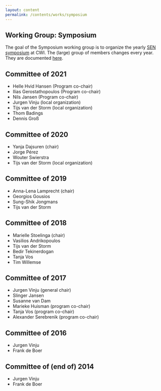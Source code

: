```yaml
---
layout: content
permalink: /contents/works/symposium
---
```


## Working Group: Symposium

The goal of the Symposium working group is to organize the yearly [SEN symposium](http://www.sen-symposium.nl) at CWI.
The (large) group of members changes every year. They are documented [here](https://www.sen-symposium.nl/about/).

## Committee of 2021

* Helle Hvid Hansen (Program co-chair)
* Ilias Gerostathopoulos (Program co-chair)
* Nils Jansen (Program co-chair)
* Jurgen Vinju (local organization)
* Tijs van der Storm (local organization)
* Thom Badings
* Dennis Groß

## Committee of 2020

* Yanja Dajsuren (chair)
* Jorge Pérez
* Wouter Swierstra
* Tijs van der Storm (local organization)

## Committee of 2019

* Anna-Lena Lamprecht (chair)
* Georgios Gousios
* Sung-Shik Jongmans
* Tijs van der Storm

## Committee of 2018

* Marielle Stoelinga (chair)
* Vasilios Andrikopoulos
* Tijs van der Storm
* Bedir Tekinerdogan
* Tanja Vos
* Tim Willemse

## Committee of 2017

* Jurgen Vinju (general chair)
* Slinger Jansen
* Susanne van Dam
* Marieke Huisman (program co-chair)
* Tanja Vos (program co-chair)
* Alexander Serebrenik (program co-chair)

## Committee of 2016

* Jurgen Vinju
* Frank de Boer

## Committee of (end of) 2014

* Jurgen Vinju
* Frank de Boer
